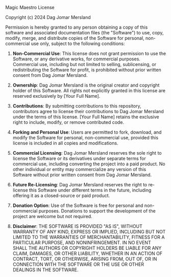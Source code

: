 Magic Maestro License

Copyright (c) 2024 Dag Jomar Mersland

Permission is hereby granted to any person obtaining a copy of this software
and associated documentation files (the "Software") to use, copy, modify,
merge, and distribute copies of the Software for personal, non-commercial use only, 
subject to the following conditions:

1. **Non-Commercial Use**: 
   This license does not grant permission to use the Software, or any derivative works, 
   for commercial purposes. Commercial use, including but not limited to selling,
   sublicensing, or redistributing the Software for profit, is prohibited without 
   prior written consent from Dag Jomar Mersland.

2. **Ownership**:
   Dag Jomar Mersland is the original creator and copyright holder of this Software. 
   All rights not explicitly granted in this license are reserved exclusively by 
   [Your Full Name].

3. **Contributions**:
   By submitting contributions to this repository, contributors agree to license
   their contributions to Dag Jomar Mersland under the terms of this license. 
   [Your Full Name] retains the exclusive right to include, modify, or remove 
   contributed code.

4. **Forking and Personal Use**:
   Users are permitted to fork, download, and modify the Software for personal, 
   non-commercial use, provided this license is included in all copies and 
   modifications.

5. **Commercial Licensing**:
   Dag Jomar Mersland reserves the sole right to license the Software or its derivatives 
   under separate terms for commercial use, including converting the project into 
   a paid product. No other individual or entity may commercialize any version 
   of this Software without prior written consent from Dag Jomar Mersland.

6. **Future Re-Licensing**:
   Dag Jomar Mersland reserves the right to re-license this Software under different 
   terms in the future, including offering it as a closed-source or paid product.

7. **Donation Option**:
   Use of the Software is free for personal and non-commercial purposes. Donations to 
   support the development of the project are welcome but not required.

8. **Disclaimer**:
   THE SOFTWARE IS PROVIDED "AS IS", WITHOUT WARRANTY OF ANY KIND, EXPRESS OR IMPLIED, 
   INCLUDING BUT NOT LIMITED TO THE WARRANTIES OF MERCHANTABILITY, FITNESS FOR A 
   PARTICULAR PURPOSE, AND NONINFRINGEMENT. IN NO EVENT SHALL THE AUTHORS OR COPYRIGHT 
   HOLDERS BE LIABLE FOR ANY CLAIM, DAMAGES, OR OTHER LIABILITY, WHETHER IN AN ACTION OF 
   CONTRACT, TORT, OR OTHERWISE, ARISING FROM, OUT OF, OR IN CONNECTION WITH THE SOFTWARE 
   OR THE USE OR OTHER DEALINGS IN THE SOFTWARE.
